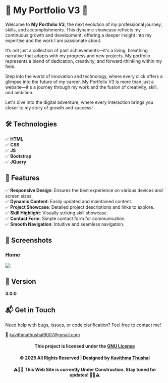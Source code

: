 # 🌟 My Portfolio V3 🌟

Welcome to **My Portfolio V3**, the next evolution of my professional journey, skills, and accomplishments. This dynamic showcase reflects my continuous growth and development, offering a deeper insight into my expertise and the work I am passionate about.

It’s not just a collection of past achievements—it's a living, breathing narrative that adapts with my progress and new projects. My portfolio represents a blend of dedication, creativity, and forward-thinking within my field.

Step into the world of innovation and technology, where every click offers a glimpse into the future of my career. My Portfolio V3 is more than just a website—it's a journey through my work and the fusion of creativity, skill, and ambition.

Let's dive into the digital adventure, where every interaction brings you closer to my story of growth and success!

## 🛠️ Technologies

✅ **HTML**<br/>
✅ **CSS**<br/>
✅ **JS**<br/>
✅ **Bootstrap**<br/>
✅ **JQuery**<br/>

## 🚀 Features

✅ **Responsive Design**: Ensures the best experience on various devices and screen sizes.<br/>
✅ **Dynamic Content**: Easily updated and maintained content.<br/>
✅ **Project Showcase**: Detailed project descriptions and links to explore.<br/>
✅ **Skill Highlight**: Visually striking skill showcase.<br/>
✅ **Contact Form**: Simple contact form for communication.<br/>
✅ **Smooth Navigation**: Intuitive and seamless navigation.<br/>

## 📸 Screenshots

### Home

<img src="home.png">

## 📝 Version

**3.0.0**

## 📬 Get in Touch

Need help with bugs, issues, or code clarification? Feel free to contact me!

📧 [kavithmathushal9007@gmail.com](mailto:kavithmathushal9007@gmail.com)

<div align="center">

#### This project is licensed under the [GNU License](LICENSE)

#### © 2025 All Rights Reserved | Designed by [Kavithma Thushal](https://github.com/Kavithma-Thushal)

#### ‍⚠️👷‍♂️ This Web Site is currently Under Construction. Stay tuned for updates! 👷‍♂️⚠️

</div>